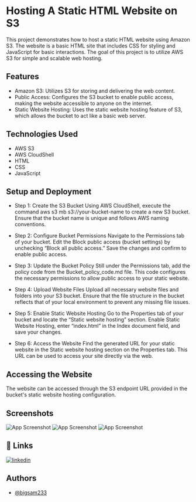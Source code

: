 
# Hosting A Static HTML Website on S3

This project demonstrates how to host a static HTML website using Amazon S3. The website is a basic HTML site that includes CSS for styling and JavaScript for basic interactions. The goal of this project is to utilize AWS S3 for simple and scalable web hosting.

## Features
- Amazon S3: Utilizes S3 for storing and delivering the web content.
- Public Access: Configures the S3 bucket to enable public access, making the website accessible to anyone on the internet.
- Static Website Hosting: Uses the static website hosting feature of S3, which allows the bucket to act like a basic web server.


## Technologies Used
- AWS S3
- AWS CloudShell
- HTML
- CSS
- JavaScript


## Setup and Deployment
- Step 1: Create the S3 Bucket
Using AWS CloudShell, execute the command aws s3 mb s3://your-bucket-name to create a new S3 bucket. Ensure that the bucket name is unique and follows AWS naming conventions.

- Step 2: Configure Bucket Permissions
Navigate to the Permissions tab of your bucket. Edit the Block public access (bucket settings) by unchecking “Block all public access.” Save the changes and confirm to enable public access.

- Step 3: Update the Bucket Policy
Still under the Permissions tab, add the policy code from the Bucket_policy_code.md file. This code configures the necessary permissions to allow public access to your static website.

- Step 4: Upload Website Files
Upload all necessary website files and folders into your S3 bucket. Ensure that the file structure in the bucket reflects that of your local environment to prevent any missing file issues.

- Step 5: Enable Static Website Hosting
Go to the Properties tab of your bucket and locate the “Static website hosting” section. Enable Static Website Hosting, enter “index.html” in the Index document field, and save your changes.

- Step 6: Access the Website
Find the generated URL for your static website in the Static website hosting section on the Properties tab. This URL can be used to access your site directly via the web.


## Accessing the Website
The website can be accessed through the S3 endpoint URL provided in the bucket's static website hosting configuration.


## Screenshots

![App Screenshot](https://snipboard.io/mZk4sc.jpg)
![App Screenshot](https://snipboard.io/XNOGa6.jpg)
![App Screenshot](https://snipboard.io/8opRic.jpg)

## 🔗 Links

[![linkedin](https://img.shields.io/badge/linkedin-0A66C2?style=for-the-badge&logo=linkedin&logoColor=white)](https://www.linkedin.com/in/samuel-tettey-fio/)

## Authors

- [@bigsam233](https://github.com/bigsam233)


